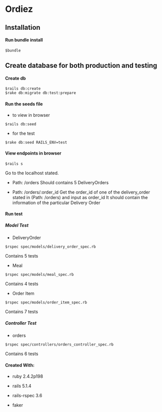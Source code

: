 # Ordiez

## Installation

#### Run bundle install

```
$bundle
```

## Create database for both production and testing

#### Create db
```
$rails db:create
$rake db:migrate db:test:prepare
```

#### Run the seeds file

* to view in browser
```
$rails db:seed
```

* for the test
```
$rake db:seed RAILS_ENV=test
```

#### View endpoints in browser

```
$rails s
```
Go to the localhost stated.

* Path: /orders
Should contains 5 DeliveryOrders


* Path: /orders/:order_id
Get the order_id of one of the delivery_order stated in (Path: /orders) and input as order_id
It should contain the information of the particular Delivery Order

#### Run test

##### Model Test
* DeliveryOrder

```
$rspec spec/models/delivery_order_spec.rb
```
Contains 5 tests

* Meal
```
$rspec spec/models/meal_spec.rb
```
Contains 4 tests

* Order Item
```
$rspec spec/models/order_item_spec.rb
```
Contains 7 tests

##### Controller Test
* orders

```
$rspec spec/controllers/orders_controller_spec.rb
```
Contains 6 tests

####  Created With:
* ruby 2.4.2p198
* rails 5.1.4

* rails-rspec 3.6
* faker
